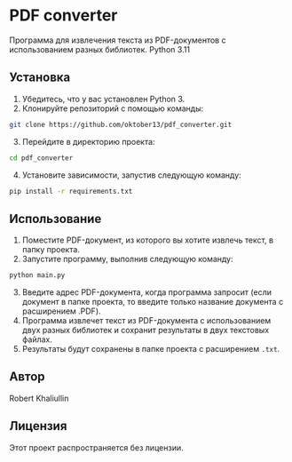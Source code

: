 # PDF converter

Программа для извлечения текста из PDF-документов с использованием разных библиотек.
Python 3.11

## Установка

1. Убедитесь, что у вас установлен Python 3.
2. Клонируйте репозиторий с помощью команды:

```sh
git clone https://github.com/oktober13/pdf_converter.git
```

3. Перейдите в директорию проекта:

```sh
cd pdf_converter
```

4. Установите зависимости, запустив следующую команду:

```sh
pip install -r requirements.txt
```

## Использование

1. Поместите PDF-документ, из которого вы хотите извлечь текст, в папку проекта.
2. Запустите программу, выполнив следующую команду:

```sh
python main.py
```

3. Введите адрес PDF-документа, когда программа запросит (если документ в папке проекта, то введите только название документа с расширением .PDF).
4. Программа извлечет текст из PDF-документа с использованием двух разных библиотек и сохранит результаты в двух текстовых файлах.
5. Результаты будут сохранены в папке проекта с расширением `.txt`.

## Автор

Robert Khaliullin

## Лицензия

Этот проект распространяется без лицензии.
